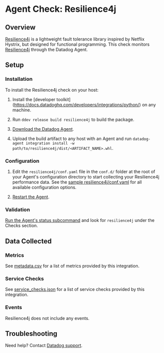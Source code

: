 # Agent Check: Resilience4j

## Overview

[Resilience4j](https://github.com/resilience4j/resilience4j) is a lightweight fault tolerance library inspired by Netflix Hystrix, but designed for functional programming. This check monitors [Resilience4j][1] through the Datadog Agent.

## Setup

### Installation

To install the Resilience4j check on your host:

1. Install the [developer toolkit]
(<https://docs.datadoghq.com/developers/integrations/python/>)
 on any machine.

2. Run `ddev release build resilience4j` to build the package.

3. [Download the Datadog Agent][2].

4. Upload the build artifact to any host with an Agent and
 run `datadog-agent integration install -w
 path/to/resilience4j/dist/<ARTIFACT_NAME>.whl`.

### Configuration

1. Edit the `resilience4j/conf.yaml` file in the `conf.d/` folder at the root of your Agent's configuration directory to start collecting your Resilience4j performance data. See the [sample resilience4j/conf.yaml][4] for all available configuration options.

2. [Restart the Agent][5].

### Validation

[Run the Agent's status subcommand][6] and look for `resilience4j` under the Checks section.

## Data Collected

### Metrics

See [metadata.csv][7] for a list of metrics provided by this integration.

### Service Checks

See [service_checks.json][8] for a list of service checks provided by this integration.

### Events

Resilience4j does not include any events.

## Troubleshooting

Need help? Contact [Datadog support][3].

[1]: https://resilience4j.readme.io/docs/micrometer#prometheus
[2]: https://app.datadoghq.com/account/settings/agent/latest
[3]: https://docs.datadoghq.com/agent/kubernetes/integrations/
[4]: https://github.com/DataDog/integrations-extras/blob/master/resilience4j/datadog_checks/resilience4j/data/conf.yaml.example
[5]: https://docs.datadoghq.com/agent/guide/agent-commands/#start-stop-and-restart-the-agent
[6]: https://docs.datadoghq.com/agent/guide/agent-commands/#agent-status-and-information
[7]: https://github.com/DataDog/integrations-extras/blob/master/resilience4j/metadata.csv
[8]: https://github.com/DataDog/integrations-extras/blob/master/resilience4j/assets/service_checks.json
